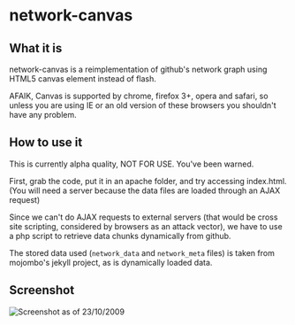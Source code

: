 network-canvas
==============

What it is
----------

network-canvas is a reimplementation of github's network graph using HTML5 canvas element instead of flash.

AFAIK, Canvas is supported by chrome, firefox 3+, opera and safari, so unless you are using IE or an old version of these browsers you shouldn't have any problem.

How to use it
-------------

This is currently alpha quality, NOT FOR USE. You've been warned.

First, grab the code, put it in an apache folder, and try accessing index.html. (You will need a server because the data files are loaded through an AJAX request)

Since we can't do AJAX requests to external servers (that would be cross site scripting, considered by browsers as an attack vector), we have to use a php script to retrieve data chunks dynamically from github.

The stored data used (`network_data` and `network_meta` files) is taken from mojombo's jekyll project, as is dynamically loaded data.

Screenshot
----------

![Screenshot as of 23/10/2009](http://cloud.github.com/downloads/Youx/network-canvas/network-canvas.png)

